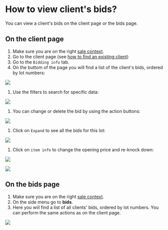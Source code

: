 # How to view client's bids?

You can view a client's bids on the client page or the bids page.

## On the client page

1. Make sure you are on the right [sale context](../sale/sale-context.md).
2. Go to the client page \(see [how to find an existing client](how-to-find-an-existing-client.md)\)
3. Go to the `Bidding info` tab.
4. On the buttom of the page you will find a list of the client's bids, ordered by lot numbers:

![](https://user-images.githubusercontent.com/20393485/46785875-c95ed500-cd3b-11e8-9865-54a0ad549407.jpg)

1. Use the filters to search for specific data:

![](https://user-images.githubusercontent.com/20393485/46784913-a4b52e00-cd38-11e8-9ece-f59eb300aa64.jpg)

1. You can change or delete the bid by using the action buttons:

![](https://user-images.githubusercontent.com/20393485/46785007-0c6b7900-cd39-11e8-92d4-baae129fc336.jpg)

1. Click on `Expand` to see all the bids for this lot:

![](https://user-images.githubusercontent.com/20393485/46785337-1f327d80-cd3a-11e8-923d-6c5bf65b6ba6.jpg)

1. Click on `item info` to change the opening price and re-knock down:

![](https://user-images.githubusercontent.com/20393485/46785724-59504f00-cd3b-11e8-8fa7-158516578cdf.jpg)

![](https://user-images.githubusercontent.com/20393485/46785816-9caabd80-cd3b-11e8-8bbd-c84849832d2a.jpg)

## On the bids page

1. Make sure you are on the right [sale context](../sale/sale-context.md).
2. On the side menu go to **bids**.
3. Here you wiil find a list of all clients' bids, ordered by lot numbers. You can perform the same actions as on the client page.

![](https://user-images.githubusercontent.com/20393485/46786347-40489d80-cd3d-11e8-8571-bf3ec5c86ccf.jpg)

